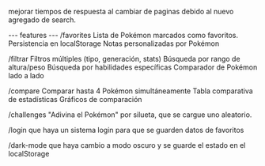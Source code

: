 mejorar tiempos de respuesta al cambiar de paginas debido al nuevo agregado de search.

--- features --- 
/favorites 	Lista de Pokémon marcados como favoritos.
		Persistencia en localStorage
		Notas personalizadas por Pokémon

/filtrar	Filtros múltiples (tipo, generación, stats)
			Búsqueda por rango de altura/peso
			Búsqueda por habilidades específicas
			Comparador de Pokémon lado a lado

/compare	Comparar hasta 4 Pokémon simultáneamente
		Tabla comparativa de estadísticas
		Gráficos de comparación

/challenges	"Adivina el Pokémon" por silueta, que se cargue uno aleatorio.

/login 	que haya un sistema login para que se guarden datos de favoritos 
		
/dark-mode	que haya cambio a modo oscuro y se guarde el estado en el localStorage
			
			